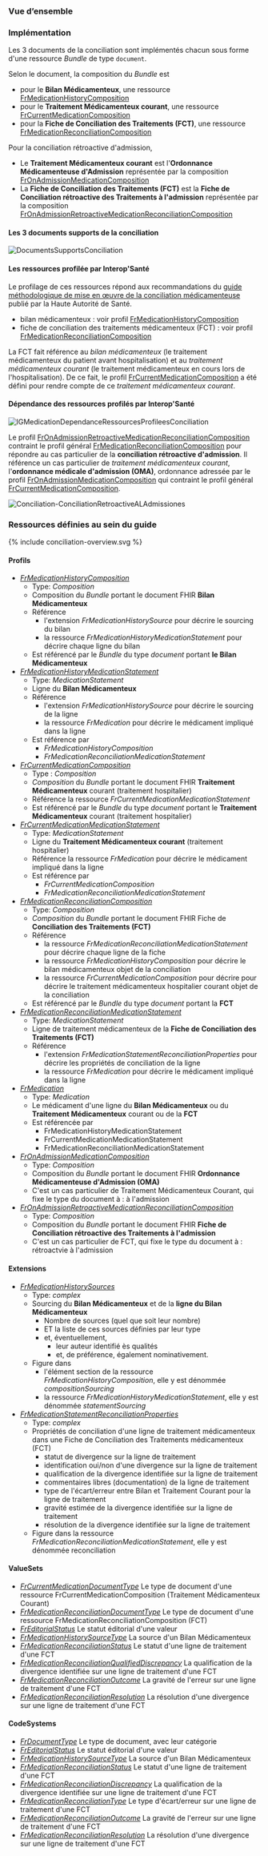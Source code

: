 ### Vue d’ensemble

### Implémentation

Les 3 documents de la conciliation sont implémentés chacun sous forme d'une ressource *Bundle* de type `document`.

Selon le document, la composition du *Bundle* est

- pour le **Bilan Médicamenteux**, une ressource [FrMedicationHistoryComposition](StructureDefinition-FrMedicationHistoryComposition.html)
- pour le **Traitement Médicamenteux courant**, une ressource [FrCurrentMedicationComposition](StructureDefinition-FrCurrentMedicationComposition.html)
- pour la **Fiche de Conciliation des Traitements (FCT)**, une ressource [FrMedicationReconciliationComposition](StructureDefinition-FrMedicationReconciliationComposition.html)

Pour la conciliation rétroactive d'admission,

- Le **Traitement Médicamenteux courant** est l'**Ordonnance Médicamenteuse d'Admission** représentée par la composition [FrOnAdmissionMedicationComposition](StructureDefinition-FrOnAdmissionMedicationComposition.html)
- La **Fiche de Conciliation des Traitements (FCT)** est la **Fiche de Conciliation rétroactive des Traitements à l'admission** représentée par la composition [FrOnAdmissionRetroactiveMedicationReconciliationComposition](StructureDefinition-FrOnAdmissionRetroactiveMedicationReconciliationComposition.html)

#### Les 3 documents supports de la conciliation

![DocumentsSupportsConciliation](Conciliation1.jpg)

#### Les ressources profilée par Interop'Santé

Le profilage de ces ressources répond aux recommandations du [guide méthodologique de mise en œuvre de la conciliation médicamenteuse](https://www.has-sante.fr/jcms/c_2736453/fr/mettre-en-oeuvre-la-conciliation-des-traitements-medicamenteux-en-etablissement-de-sante) publié par la Haute Autorité de Santé.

- bilan médicamenteux : voir profil [FrMedicationHistoryComposition](StructureDefinition-FrMedicationHistoryComposition.html)
- fiche de conciliation des traitements médicamenteux (FCT) : voir profil [FrMedicationReconciliationComposition](StructureDefinition-FrMedicationReconciliationComposition.html)

La FCT fait référence au *bilan médicamenteux* (le traitement médicamenteux du patient avant hospitalisation) et au *traitement médicamenteux courant* (le traitement médicamenteux en cours lors de l'hospitalisation). De ce fait, le profil [FrCurrentMedicationComposition](StructureDefinition-FrCurrentMedicationComposition.html) a été défini pour rendre compte de ce *traitement médicamenteux courant*.

#### Dépendance des ressources profilés par Interop'Santé

![IGMedicationDependanceRessourcesProfileesConciliation](Conciliation2.jpg)

Le profil [FrOnAdmissionRetroactiveMedicationReconciliationComposition](StructureDefinition-FrOnAdmissionRetroactiveMedicationReconciliationComposition.html) contraint le profil général [FrMedicationReconciliationComposition](StructureDefinition-FrMedicationReconciliationComposition.html) pour répondre au cas particulier de la **conciliation rétroactive d'admission**. Il référence un cas particulier de *traitement médicamenteux courant*, l'**ordonnance médicale d'admission (OMA)**, ordonnance adressée par le profil [FrOnAdmissionMedicationComposition](StructureDefinition-FrOnAdmissionMedicationComposition.html) qui contraint le profil général [FrCurrentMedicationComposition](StructureDefinition-FrCurrentMedicationComposition.html).

![Conciliation-ConciliationRetroactiveALAdmissiones](Conciliation3.jpg)


### Ressources définies au sein du guide

<div class="figure" style="width:100%;">
    <p>{% include conciliation-overview.svg %}</p>
</div>

#### Profils

<!-- A retravailler, inutle car doublon difficile à maintenir, rediriger vers la page artifact ou un plantuml -->

- [*FrMedicationHistoryComposition*](StructureDefinition-FrMedicationHistoryComposition.html)
  - Type: *Composition*
  - Composition du *Bundle* portant le document FHIR **Bilan Médicamenteux**
  - Référence
    - l'extension *FrMedicationHistorySource* pour décrire le sourcing du bilan
    - la ressource *FrMedicationHistoryMedicationStatement* pour décrire chaque ligne du bilan
  - Est référencé par le *Bundle* du type *document* portant **le Bilan Médicamenteux**
- [*FrMedicationHistoryMedicationStatement*](StructureDefinition-FrMedicationHistoryMedicationStatement.html)
  - Type: *MedicationStatement*
  - Ligne du **Bilan Médicamenteux**
  - Référence
    - l'extension *FrMedicationHistorySource* pour décrire le sourcing de la ligne
    - la ressource *FrMedication* pour décrire le médicament impliqué dans la ligne
  - Est référence par
    - *FrMedicationHistoryComposition*
    - *FrMedicationReconciliationMedicationStatement*
- [*FrCurrentMedicationComposition*](StructureDefinition-FrCurrentMedicationComposition.html)
  - Type : *Composition*
  - *Composition* du *Bundle* portant le document FHIR **Traitement Médicamenteux** courant (traitement hospitalier)
  - Référence la ressource *FrCurrentMedicationMedicationStatement*
  - Est référencé par le *Bundle* du type *document* portant le **Traitement Médicamenteux** courant (traitement hospitalier)
- [*FrCurrentMedicationMedicationStatement*](StructureDefinition-FrCurrentMedicationMedicationStatement.html)
  - Type: *MedicationStatement*
  - Ligne du **Traitement Médicamenteux courant** (traitement hospitalier)
  - Référence la ressource *FrMedication* pour décrire le médicament impliqué dans la ligne
  - Est référence par
    - *FrCurrentMedicationComposition*
    - *FrMedicationReconciliationMedicationStatement*
- [*FrMedicationReconciliationComposition*](StructureDefinition-FrMedicationReconciliationComposition.html)
  - Type: *Composition*
  - *Composition* du *Bundle* portant le document FHIR Fiche de **Conciliation des Traitements (FCT)**
  - Référence
    - la ressource *FrMedicationReconciliationMedicationStatement* pour décrire chaque ligne de la fiche
    - la ressource *FrMedicationHistoryComposition* pour décrire le bilan médicamenteux objet de la conciliation
    - la ressource *FrCurrentMedicationComposition* pour décrire pour décrire le traitement médicamenteux hospitalier courant objet de la conciliation
  - Est référencé par le *Bundle* du type *document* portant la **FCT**
- [*FrMedicationReconciliationMedicationStatement*](StructureDefinition-FrMedicationReconciliationComposition.html)
  - Type: *MedicationStatement*
  - Ligne de traitement médicamenteux de la **Fiche de Conciliation des Traitements (FCT)**
  - Référence
    - l'extension *FrMedicationStatementReconciliationProperties* pour décrire les propriétés de conciliation de la ligne
    - la ressource *FrMedication* pour décrire le médicament impliqué dans la ligne
- [*FrMedication*](StructureDefinition-FrMedication.html)
  - Type: *Medication*
  - Le médicament d'une ligne du **Bilan Médicamenteux** ou du **Traitement Médicamenteux** courant ou de la **FCT**
  - Est référencée par
    - FrMedicationHistoryMedicationStatement
    - FrCurrentMedicationMedicationStatement
    - FrMedicationReconciliationMedicationStatement
- [*FrOnAdmissionMedicationComposition*](StructureDefinition-FrOnAdmissionMedicationComposition.html)
  - Type: *Composition*
  - Composition du *Bundle* portant le document FHIR **Ordonnance Médicamenteuse d'Admission (OMA)**
  - C'est un cas particulier de Traitement Médicamenteux Courant, qui fixe le type du document à : à l'admission
- [*FrOnAdmissionRetroactiveMedicationReconciliationComposition*](StructureDefinition-FrOnAdmissionRetroactiveMedicationReconciliationComposition.html)
  - Type: *Composition*
  - Composition du *Bundle* portant le document FHIR **Fiche de Conciliation rétroactive des Traitements à l'admission**
  - C'est un cas particulier de FCT, qui fixe le type du document à : rétroactvie à l'admission

#### Extensions

- [*FrMedicationHistorySources*](StructureDefinition-fr-medication-history-sources.html)
  - Type: *complex*
  - Sourcing du **Bilan Médicamenteux** et de la **ligne du Bilan Médicamenteux**
    - Nombre de sources (quel que soit leur nombre)
    - ET la liste de ces sources définies par leur type
    - et, éventuellement,
      - leur auteur identifié ès qualités
      - et, de préférence, également nominativement.
  - Figure dans
    - l'élément section de la ressource *FrMedicationHistoryComposition*, elle y est dénommée *compositionSourcing*
    - la ressource *FrMedicationHistoryMedicationStatement*, elle y est dénommée *statementSourcing*
- [*FrMedicationStatementReconciliationProperties*](StructureDefinition-FrMedicationStatementReconciliationProperties.html)
  - Type: *complex*
  - Propriétés de conciliation d'une ligne de traitement médicamenteux dans une Fiche de Conciliation des Traitements médicamenteux (FCT)
    - statut de divergence sur la ligne de traitement
    - identification oui/non d'une divergence sur la ligne de traitement
    - qualification de la divergence identifiée sur la ligne de traitement
    - commentaires libres (documentation) de la ligne de traitement
    - type de l'écart/erreur entre Bilan et Traitement Courant pour la ligne de traitement
    - gravité estimée de la divergence identifiée sur la ligne de traitement
    - résolution de la divergence identifiée sur la ligne de traitement
  - Figure dans la ressource *FrMedicationReconciliationMedicationStatement*, elle y est dénommée reconciliation

#### ValueSets

- [*FrCurrentMedicationDocumentType*](ValueSet-FrCurrentMedicationDocumentType.html)
  Le type de document d'une ressource FrCurrentMedicationComposition (Traitement Médicamenteux Courant)
- [*FrMedicationReconciliationDocumentType*](ValueSet-fr-medication-reconciliation-document-type.html)
  Le type de document d'une ressource FrMedicationReconciliationComposition (FCT)
- [*FrEditorialStatus*](ValueSet-FrEditorialStatus.html)
  Le statut éditorial d'une valeur
- [*FrMedicationHistorySourceType*](ValueSet-FrMedicationHistorySourceType.html)
  La source d'un Bilan Médicamenteux
- [*FrMedicationReconciliationStatus*](ValueSet-FrMedicationReconciliationStatus.html)
  Le statut d'une ligne de traitement d'une FCT
- [*FrMedicationReconciliationQualifiedDiscrepancy*](ValueSet-FrMedicationReconciliationQualifiedDiscrepancy.html)
  La qualification de la divergence identifiée sur une ligne de traitement d'une FCT
- [*FrMedicationReconciliationOutcome*](ValueSet-FrMedicationReconciliationOutcome.html)
  La gravité de l'erreur sur une ligne de traitement d'une FCT
- [*FrMedicationReconciliationResolution*](ValueSet-FrMedicationReconciliationResolution.html)
  La résolution d'une divergence sur une ligne de traitement d'une FCT

#### CodeSystems

- [*FrDocumentType*](CodeSystem-fr-document-type.html)
  Le type de document, avec leur catégorie
- [*FrEditorialStatus*](CodeSystems-FrEditorialStatus.html)
  Le statut éditorial d'une valeur
- [*FrMedicationHistorySourceType*](CodeSystem-FrMedicationHistorySourceType.html)
  La source d'un Bilan Médicamenteux
- [*FrMedicationReconciliationStatus*](CodeSystem-FrMedicationReconciliationStatus.html)
  Le statut d'une ligne de traitement d'une FCT
- [*FrMedicationReconciliationDiscrepancy*](CodeSystem-FrMedicationReconciliationDiscrepancy.html)
  La qualification de la divergence identifiée sur une ligne de traitement d'une FCT
- [*FrMedicationReconciliationType*](CodeSystem-FrMedicationReconciliationType.html)
  Le type d'écart/erreur sur une ligne de traitement d'une FCT
- [*FrMedicationReconciliationOutcome*](CodeSystem-FrMedicationReconciliationOutcome.html)
  La gravité de l'erreur sur une ligne de traitement d'une FCT
- [*FrMedicationReconciliationResolution*](CodeSystem-FrMedicationReconciliationResolution.html)
  La résolution d'une divergence sur une ligne de traitement d'une FCT


